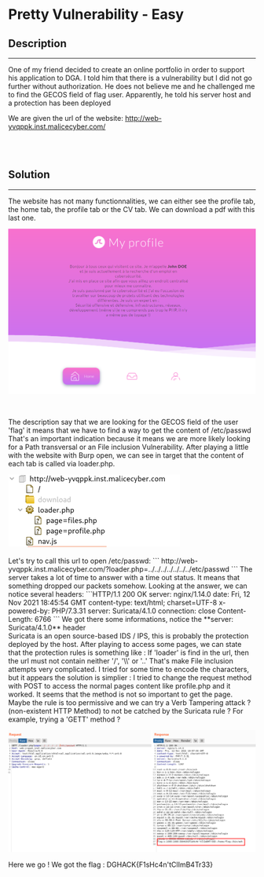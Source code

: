 # Pretty Vulnerability  - Easy

## Description
___
<p>One of my friend decided to create an online portfolio in order to support his application to DGA. I told him that there is a vulnerability but I did not go further without authorization. He does not believe me and he challenged me to find the GECOS field of flag user. Apparently, he told his server host and a protection has been deployed</p>

We are given the url of the website: http://web-yvqppk.inst.malicecyber.com/


<br>
<br>

## Solution
___
The website has not many functionnalities, we can either see the profile tab, the home tab, the profile tab or the CV tab. We can download a pdf with this last one.

<p align="center">
  <img src="../Images/1.png" width="650" />
</p>

<br>

The description say that we are looking for the GECOS field of the user 'flag' it means that we have to find a way to get the content of /etc/passwd
That's an important indication because it means we are more likely looking for a Path transversal or an File inclusion Vulnerability.
After playing a little with the website with Burp open, we can see in target that the content of each tab is called via loader.php.<br>

  <img src="../Images/2.png" width="350" />

<br>
<br>
Let's try to call this url to open /etc/passwd:
```
http://web-yvqppk.inst.malicecyber.com/?loader.php=../../../../../../../etc/passwd
```
The server takes a lot of time to answer with a time out status. It means that something dropped our packets somehow. Looking at the answer, we can notice several headers:
```HTTP/1.1 200 OK
server: nginx/1.14.0
date: Fri, 12 Nov 2021 18:45:54 GMT
content-type: text/html; charset=UTF-8
x-powered-by: PHP/7.3.31
server: Suricata/4.1.0
connection: close
Content-Length: 6766
```
We got there some informations, notice the **server: Suricata/4.1.0** header<br>
Suricata is an open source-based IDS / IPS, this is probably the protection deployed by the host. After playing to access some pages, we can state that the protection rules is something like :
If 'loader' is find in the url, then the url must not contain neither '/', '\\' or '..' That's make File inclusion attempts very complicated.
I tried for some time to encode the characters, but it appears the solution is simplier :
I tried to change the request method with POST to access the normal pages content like profile.php and it worked. It seems that the method is not so important to get the page.
Maybe the rule is too permissive and we can try a Verb Tampering attack ? (non-existent HTTP Method) to not be catched by the Suricata rule ? For example, trying a 'GETT' method ?

<p align="center">
  <img src="../Images/3.png" width="800" />
</p>

Here we go ! We got the flag : DGHACK{F1sHc4n'tClImB4Tr33}
